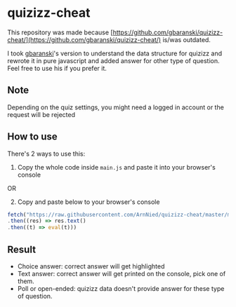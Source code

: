 # quizizz-cheat
This repository was made because [https://github.com/gbaranski/quizizz-cheat/](https://github.com/gbaranski/quizizz-cheat/) is/was outdated.

I took [gbaranski](https://github.com/gbaranski/)'s version to understand the data structure for quizizz and rewrote it in pure javascript and added answer for other type of question. Feel free to use his if you prefer it.

## Note
Depending on the quiz settings, you might need a logged in account or the request will be rejected

## How to use
There's 2 ways to use this:

1. Copy the whole code inside `main.js` and paste it into your browser's console

OR

2. Copy and paste below to your browser's console

```javascript
fetch("https://raw.githubusercontent.com/ArnNied/quizizz-cheat/master/main.js")
.then((res) => res.text()
.then((t) => eval(t)))
```

## Result
- Choice answer: correct answer will get highlighted
- Text answer: correct answer will get printed on the console, pick one of them.
- Poll or open-ended: quizizz data doesn't provide answer for these type of question.
